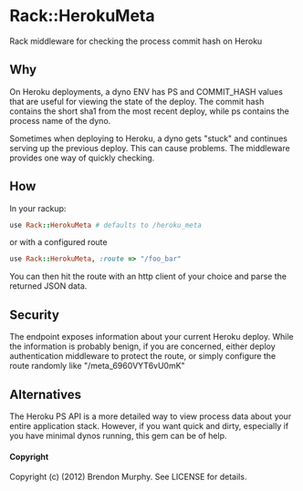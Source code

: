 Rack::HerokuMeta
================

Rack middleware for checking the process commit hash on Heroku

Why
---

On Heroku deployments, a dyno ENV has PS and COMMIT_HASH values
that are useful for viewing the state of the deploy.  The commit
hash contains the short sha1 from the most recent deploy, while
ps contains the process name of the dyno.

Sometimes when deploying to Heroku, a dyno gets "stuck" and
continues serving up the previous deploy.  This can cause
problems.  The middleware provides one way of quickly checking.

How
---

In your rackup:

```ruby
use Rack::HerokuMeta # defaults to /heroku_meta
```

or with a configured route

```ruby
use Rack::HerokuMeta, :route => "/foo_bar"
```

You can then hit the route with an http client of your choice
and parse the returned JSON data.

Security
--------

The endpoint exposes information about your current Heroku deploy.
While the information is probably benign, if you are concerned,
either deploy authentication middleware to protect the route, or
simply configure the route randomly like "/meta_6960VYT6vU0mK"

Alternatives
------------

The Heroku PS API is a more detailed way to view process data
about your entire application stack.  However, if you want quick
and dirty, especially if you have minimal dynos running, this gem
can be of help.

#### Copyright

Copyright (c) (2012) Brendon Murphy. See LICENSE for details.

